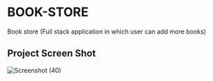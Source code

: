 # BOOK-STORE
Book store (Full stack application in which user can add more books)

## Project Screen Shot

![Screenshot (40)](https://github.com/MoazMirza-13/BOOK-STORE/assets/134006296/9b96c078-7ed3-4218-959a-5f9dca7a471e)
